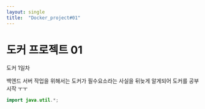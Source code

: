 ```yaml
---
layout: single
title:  "Docker_project#01"
---
```

# 도커 프로젝트 01
도커 1일차

백엔드 서버 작업을 위해서는 도커가 필수요소라는 사실을 뒤늦게 알게되어 도커를 공부 시작 ㅜㅜ

```java
import java.util.*;

```
